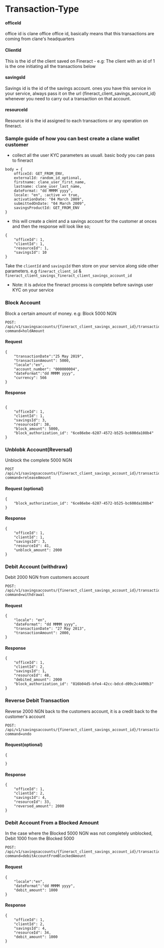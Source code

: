 # Transaction-Type
#### officeId
office id is clane office office id, basically means that this transactions are coming from clane's headquarters

#### ClientId
This is the id of the client saved on Fineract - e.g: The client with an id of 1 is the one initiating all the transactions below

#### savingsId
Savings id is the id of the savings account. ones you have this service in your service, always pass it on the url {fineract_client_savings_account_id} whenever you need to carry out a transaction on that account.

#### resourceId
Resource id is the id assigned to each transactions or any operation on fineract. 

### Sample guide of how you can best create a clane wallet customer

- collect all the user KYC parameters as usuall.
basic body you can pass to fineract
```
body = {
	officeId: GET_FROM_ENV,
	externalId: random_id_optional,
	firstname: clane_user_first_name,
	lastname: clane_user_last_name,
	dateFormat: "dd MMMM yyyy",
	locale: "en", :active => true,
	activationDate: "04 March 2009",
	submittedOnDate: "04 March 2009",
	savingsProductId: GET_FROM_ENV
}
```
- this will create a cleint and a savings account for the customer at onces and then the response will look like so;
```
{
	"officeId": 1,
	"clientId": 1,
	"resourceId": 1,
	"savingsId": 10
}
```
Take the `clientId` and `savingsId` then store on your service along side other parameters. e.g `fineract_client_id` & `fineract_client_savings_fineract_client_savings_account_id`
- Note: it is advice the fineract process is complete before savings user KYC on your service


### Block Account
Block a certain amount of money. e.g: Block 5000 NGN
```
POST: /api/v1/savingsaccounts/{fineract_client_savings_account_id}/transactions?command=holdAmount
```
#### Request
```
{
	"transactionDate":"25 May 2019",
	"transactionAmount": 5000,
	"locale":"en",
	"account_number": "000000004",
	"dateFormat":"dd MMMM yyyy",
	"currency": 566
}
```
#### Response
```

{
	"officeId": 1,
	"clientId": 1,
	"savingsId": 3,
	"resourceId": 38,
	"block_amount": 5000,
	"block_authorization_id": "6ce86ebe-6287-4572-b525-bc600da108b4"
}
```

### Unblobk Account(Reversal)
Unblock the complete 5000 NGN
```
POST /api/v1/savingsaccounts/{fineract_client_savings_account_id}/transactions/{resourceId}?command=releaseAmount
```
#### Request (optional)
```
{
	"block_authorization_id": "6ce86ebe-6287-4572-b525-bc600da108b4"
}
```
#### Response
```
{
	"officeId": 1,
	"clientId": 1,
	"savingsId": 3,
	"resourceId": 41,
	"unblock_amount": 2000
}
```

### Debit Account (withdraw)
Debit 2000 NGN from customers account
```
POST: /api/v1/savingsaccounts/{fineract_client_savings_account_id}/transactions?command=withdrawal
```
#### Request
```
{
	"locale": "en",
	"dateFormat": "dd MMMM yyyy",
	"transactionDate": "27 May 2013",
	"transactionAmount": 2000,
}

```
#### Response
```
{
	"officeId": 1,
	"clientId": 2,
	"savingsId": 1,
	"resourceId": 48,
	"debited_amount": 2000
	"block_authorization_id": "816b04d5-bfe4-42cc-bdcd-d09c2c4490b3"
}
```

### Reverse Debit Transaction
Reverse 2000 NGN back to the customers account, it is a credit back to the customer's account
```
POST: /api/v1/savingsaccounts/{fineract_client_savings_account_id}/transactions/{resourceId}?command=undo
```
#### Request(optional)
```
{

}

```
#### Response
```
{
	"officeId": 1,
	"clientId": 2,
	"savingsId": 4,
	"resourceId": 33,
	"reversed_amount": 2000
}

```

### Debit Account From a Blocked Amount
In the case where the Blocked 5000 NGN was not completely unblocked, Debit 1000 from the Blocked 5000
```
POST: /api/v1/savingsaccounts/{fineract_client_savings_account_id}/transactions/{resourceId_of_blocked_amount}?command=debitAccountFromBlockedAmount
```
#### Request
```
{
	"locale":"en",
	"dateFormat":"dd MMMM yyyy",
	"debit_amount": 1000
}
```
#### Response
```
{
	"officeId": 1,
	"clientId": 2,
	"savingsId": 4,
	"resourceId": 34,
	"debit_amount": 1000
}
```















